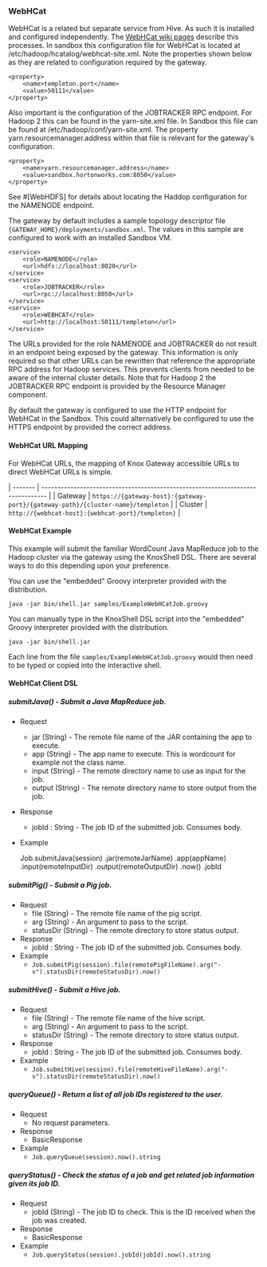 <!---
   Licensed to the Apache Software Foundation (ASF) under one or more
   contributor license agreements.  See the NOTICE file distributed with
   this work for additional information regarding copyright ownership.
   The ASF licenses this file to You under the Apache License, Version 2.0
   (the "License"); you may not use this file except in compliance with
   the License.  You may obtain a copy of the License at

       http://www.apache.org/licenses/LICENSE-2.0

   Unless required by applicable law or agreed to in writing, software
   distributed under the License is distributed on an "AS IS" BASIS,
   WITHOUT WARRANTIES OR CONDITIONS OF ANY KIND, either express or implied.
   See the License for the specific language governing permissions and
   limitations under the License.
--->

### WebHCat ###

WebHCat is a related but separate service from Hive.
As such it is installed and configured independently.
The [WebHCat wiki pages](https://cwiki.apache.org/confluence/display/Hive/WebHCat) describe this processes.
In sandbox this configuration file for WebHCat is located at /etc/hadoop/hcatalog/webhcat-site.xml.
Note the properties shown below as they are related to configuration required by the gateway.

    <property>
        <name>templeton.port</name>
        <value>50111</value>
    </property>

Also important is the configuration of the JOBTRACKER RPC endpoint.
For Hadoop 2 this can be found in the yarn-site.xml file.
In Sandbox this file can be found at /etc/hadoop/conf/yarn-site.xml.
The property yarn.resourcemanager.address within that file is relevant for the gateway's configuration.

    <property>
        <name>yarn.resourcemanager.address</name>
        <value>sandbox.hortonworks.com:8050</value>
    </property>

See #[WebHDFS] for details about locating the Haddop configuration for the NAMENODE endpoint.

The gateway by default includes a sample topology descriptor file `{GATEWAY_HOME}/deployments/sandbox.xml`.
The values in this sample are configured to work with an installed Sandbox VM.

    <service>
        <role>NAMENODE</role>
        <url>hdfs://localhost:8020</url>
    </service>
    <service>
        <role>JOBTRACKER</role>
        <url>rpc://localhost:8050</url>
    </service>
    <service>
        <role>WEBHCAT</role>
        <url>http://localhost:50111/templeton</url>
    </service>

The URLs provided for the role NAMENODE and JOBTRACKER do not result in an endpoint being exposed by the gateway.
This information is only required so that other URLs can be rewritten that reference the appropriate RPC address for Hadoop services.
This prevents clients from needed to be aware of the internal cluster details.
Note that for Hadoop 2 the JOBTRACKER RPC endpoint is provided by the Resource Manager component.

By default the gateway is configured to use the HTTP endpoint for WebHCat in the Sandbox.
This could alternatively be configured to use the HTTPS endpoint by provided the correct address.

#### WebHCat URL Mapping ####

For WebHCat URLs, the mapping of Knox Gateway accessible URLs to direct WebHCat URLs is simple.

| ------- | ------------------------------------------------------------------------------- |
| Gateway | `https://{gateway-host}:{gateway-port}/{gateway-path}/{cluster-name}/templeton` |
| Cluster | `http://{webhcat-host}:{webhcat-port}/templeton}`                               |


#### WebHCat Example ####

This example will submit the familiar WordCount Java MapReduce job to the Hadoop cluster via the gateway using the KnoxShell DSL.
There are several ways to do this depending upon your preference.

You can use the "embedded" Groovy interpreter provided with the distribution.

    java -jar bin/shell.jar samples/ExampleWebHCatJob.groovy

You can manually type in the KnoxShell DSL script into the "embedded" Groovy interpreter provided with the distribution.

    java -jar bin/shell.jar

Each line from the file `samples/ExampleWebHCatJob.groovy` would then need to be typed or copied into the interactive shell.


#### WebHCat Client DSL ####

##### submitJava() - Submit a Java MapReduce job.

* Request
    * jar (String) - The remote file name of the JAR containing the app to execute.
    * app (String) - The app name to execute.  This is wordcount for example not the class name.
    * input (String) - The remote directory name to use as input for the job.
    * output (String) - The remote directory name to store output from the job.
* Response
    * jobId : String - The job ID of the submitted job.  Consumes body.
* Example


    Job.submitJava(session)
        .jar(remoteJarName)
        .app(appName)
        .input(remoteInputDir)
        .output(remoteOutputDir)
        .now()
        .jobId

##### submitPig() - Submit a Pig job.

* Request
    * file (String) - The remote file name of the pig script.
    * arg (String) - An argument to pass to the script.
    * statusDir (String) - The remote directory to store status output.
* Response
    * jobId : String - The job ID of the submitted job.  Consumes body.
* Example
    * `Job.submitPig(session).file(remotePigFileName).arg("-v").statusDir(remoteStatusDir).now()`

##### submitHive() - Submit a Hive job.

* Request
    * file (String) - The remote file name of the hive script.
    * arg (String) - An argument to pass to the script.
    * statusDir (String) - The remote directory to store status output.
* Response
    * jobId : String - The job ID of the submitted job.  Consumes body.
* Example
    * `Job.submitHive(session).file(remoteHiveFileName).arg("-v").statusDir(remoteStatusDir).now()`

##### queryQueue() - Return a list of all job IDs registered to the user.

* Request
    * No request parameters.
* Response
    * BasicResponse
* Example
    * `Job.queryQueue(session).now().string`

##### queryStatus() - Check the status of a job and get related job information given its job ID.

* Request
    * jobId (String) - The job ID to check. This is the ID received when the job was created.
* Response
    * BasicResponse
* Example
    * `Job.queryStatus(session).jobId(jobId).now().string`
